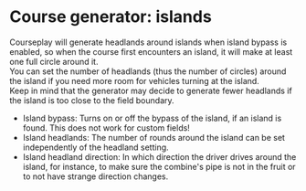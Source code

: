 # Course generator: islands
  
Courseplay will generate headlands around islands when island bypass is enabled, so when the course first encounters an island, it will make at least one full circle around it.  
You can set the number of headlands (thus the number of circles) around the island if you need more room for vehicles turning at the island.  
Keep in mind that the generator may decide to generate fewer headlands if the island is too close to the field boundary.  


  
- Island bypass: Turns on or off the bypass of the island, if an island is found. This does not work for custom fields!  
- Island headlands: The number of rounds around the island can be set independently of the headland setting.  
- Island headland direction: In which direction the driver drives around the island, for instance, to make sure the combine's pipe is not in the fruit or to not have strange direction changes.  


